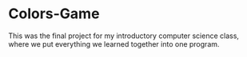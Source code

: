 # Colors-Game
This was the final project for my introductory computer science class, where we put everything we learned together into one program. 

